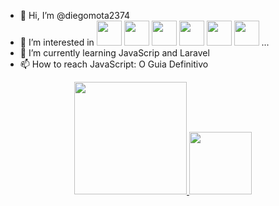 - 👋 Hi, I’m @diegomota2374
- 👀 I’m interested in <img  height="40" width="40" src="https://cdn.jsdelivr.net/gh/devicons/devicon/icons/php/php-original.svg" />
            <img  height="40" width="40" src="https://cdn.jsdelivr.net/gh/devicons/devicon/icons/javascript/javascript-original.svg" />
            <img  height="40" width="40" src="https://cdn.jsdelivr.net/gh/devicons/devicon/icons/html5/html5-original-wordmark.svg" />
            <img  height="40" width="40" src="https://cdn.jsdelivr.net/gh/devicons/devicon/icons/css3/css3-original-wordmark.svg"/>
            <img  height="40" width="40" src="https://cdn.jsdelivr.net/gh/devicons/devicon/icons/laravel/laravel-plain-wordmark.svg" />
            <img  height="40" src="https://cdn.jsdelivr.net/gh/devicons/devicon/icons/nodejs/nodejs-original.svg" /> ... 
- 🌱 I’m currently learning JavaScrip and Laravel
- 📫 How to reach JavaScript: O Guia Definitivo
<div align="center">
  <a href="https://github.com/diegomota2374">
  <img height="180em" src="https://github-readme-stats.vercel.app/api?username=diegomota2374&show_icons=true&theme=dark&include_all_commits=true&count_private=true"/>
  <img height="100em" src="https://github-readme-stats.vercel.app/api/top-langs/?username=diegomota2374&layout=compact&langs_count=7&theme=dark"/>
</div>
